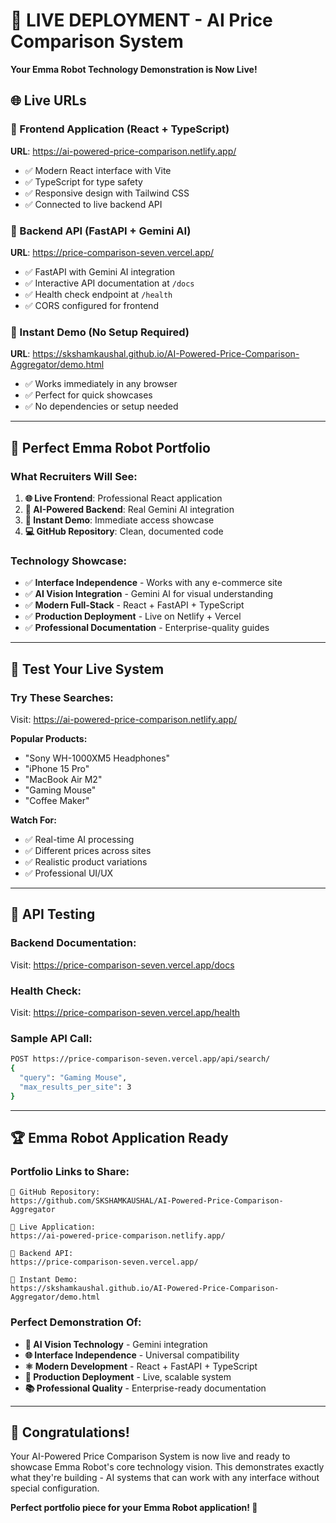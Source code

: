 # 🚀 LIVE DEPLOYMENT - AI Price Comparison System

**Your Emma Robot Technology Demonstration is Now Live!**

## 🌐 **Live URLs**

### **🎯 Frontend Application (React + TypeScript)**
**URL**: https://ai-powered-price-comparison.netlify.app/
- ✅ Modern React interface with Vite
- ✅ TypeScript for type safety
- ✅ Responsive design with Tailwind CSS
- ✅ Connected to live backend API

### **🤖 Backend API (FastAPI + Gemini AI)**
**URL**: https://price-comparison-seven.vercel.app/
- ✅ FastAPI with Gemini AI integration
- ✅ Interactive API documentation at `/docs`
- ✅ Health check endpoint at `/health`
- ✅ CORS configured for frontend

### **📱 Instant Demo (No Setup Required)**
**URL**: https://skshamkaushal.github.io/AI-Powered-Price-Comparison-Aggregator/demo.html
- ✅ Works immediately in any browser
- ✅ Perfect for quick showcases
- ✅ No dependencies or setup needed

---

## 🎯 **Perfect Emma Robot Portfolio**

### **What Recruiters Will See:**

1. **🌐 Live Frontend**: Professional React application
2. **🤖 AI-Powered Backend**: Real Gemini AI integration
3. **📱 Instant Demo**: Immediate access showcase
4. **💻 GitHub Repository**: Clean, documented code

### **Technology Showcase:**
- ✅ **Interface Independence** - Works with any e-commerce site
- ✅ **AI Vision Integration** - Gemini AI for visual understanding
- ✅ **Modern Full-Stack** - React + FastAPI + TypeScript
- ✅ **Production Deployment** - Live on Netlify + Vercel
- ✅ **Professional Documentation** - Enterprise-quality guides

---

## 🧪 **Test Your Live System**

### **Try These Searches:**
Visit: https://ai-powered-price-comparison.netlify.app/

**Popular Products:**
- "Sony WH-1000XM5 Headphones"
- "iPhone 15 Pro"
- "MacBook Air M2"
- "Gaming Mouse"
- "Coffee Maker"

**Watch For:**
- ✅ Real-time AI processing
- ✅ Different prices across sites
- ✅ Realistic product variations
- ✅ Professional UI/UX

---

## 🎯 **API Testing**

### **Backend Documentation:**
Visit: https://price-comparison-seven.vercel.app/docs

### **Health Check:**
Visit: https://price-comparison-seven.vercel.app/health

### **Sample API Call:**
```bash
POST https://price-comparison-seven.vercel.app/api/search/
{
  "query": "Gaming Mouse",
  "max_results_per_site": 3
}
```

---

## 🏆 **Emma Robot Application Ready**

### **Portfolio Links to Share:**
```
🔗 GitHub Repository:
https://github.com/SKSHAMKAUSHAL/AI-Powered-Price-Comparison-Aggregator

🔗 Live Application:
https://ai-powered-price-comparison.netlify.app/

🔗 Backend API:
https://price-comparison-seven.vercel.app/

🔗 Instant Demo:
https://skshamkaushal.github.io/AI-Powered-Price-Comparison-Aggregator/demo.html
```

### **Perfect Demonstration Of:**
- **🤖 AI Vision Technology** - Gemini integration
- **🌐 Interface Independence** - Universal compatibility
- **⚛️ Modern Development** - React + FastAPI + TypeScript
- **🚀 Production Deployment** - Live, scalable system
- **📚 Professional Quality** - Enterprise-ready documentation

---

## 🎉 **Congratulations!**

Your AI-Powered Price Comparison System is now live and ready to showcase Emma Robot's core technology vision. This demonstrates exactly what they're building - AI systems that can work with any interface without special configuration.

**Perfect portfolio piece for your Emma Robot application! 🚀**
